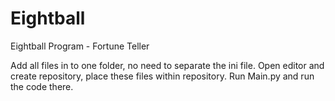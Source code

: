 # Eightball
Eightball Program - Fortune Teller

Add all files in to one folder, no need to separate the ini file.
Open editor and create repository, place these files within repository. 
Run Main.py and run the code there.
